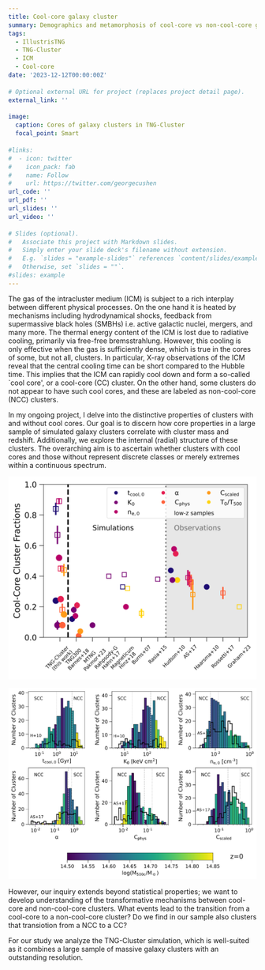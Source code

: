 ```yaml
---
title: Cool-core galaxy cluster
summary: Demographics and metamorphosis of cool-core vs non-cool-core galaxy clusters.
tags:
  - IllustrisTNG
  - TNG-Cluster
  - ICM 
  - Cool-core
date: '2023-12-12T00:00:00Z'

# Optional external URL for project (replaces project detail page).
external_link: ''

image:
  caption: Cores of galaxy clusters in TNG-Cluster
  focal_point: Smart

#links:
#  - icon: twitter
#    icon_pack: fab
#    name: Follow
#    url: https://twitter.com/georgecushen
url_code: ''
url_pdf: ''
url_slides: ''
url_video: ''

# Slides (optional).
#   Associate this project with Markdown slides.
#   Simply enter your slide deck's filename without extension.
#   E.g. `slides = "example-slides"` references `content/slides/example-slides.md`.
#   Otherwise, set `slides = ""`.
#slides: example
---
```


The gas of the intracluster medium (ICM) is subject to a rich interplay between different physical processes. On the one hand it is heated by mechanisms including hydrodynamical shocks, feedback from supermassive black holes (SMBHs) i.e. active galactic nuclei, mergers, and many more. The thermal energy content of the ICM is lost due to radiative cooling, primarily via free-free bremsstrahlung. However, this cooling is only effective when the gas is sufficiently dense, which is true in the cores of some, but not all, clusters.
In particular, X-ray observations of the ICM reveal that the central cooling time can be short compared to the Hubble time. This implies that the ICM can rapidly cool down and form a so-called `cool core', or a cool-core (CC) cluster. On the other hand, some clusters do not appear to have such cool cores, and these are labeled as non-cool-core (NCC) clusters.

In my ongoing project, I delve into the distinctive properties of clusters with and without cool cores. Our goal is to discern how core properties in a large sample of simulated galaxy clusters correlate with cluster mass and redshift. Additionally, we explore the internal (radial) structure of these clusters. The overarching aim is to ascertain whether clusters with cool cores and those without represent discrete classes or merely extremes within a continuous spectrum.

![Histogram of core properties.](fCCVspaper2.png)

![Literature](images/HistogramCCcritOriginal_sn99_colorM500_dataAS17.png)

However, our inquiry extends beyond statistical properties; we want to develop understanding of the transformative mechanisms between cool-core and non-cool-core clusters. What events lead to the transition from a cool-core to a non-cool-core cluster?
Do we find in our sample also clusters that transiotion from a NCC to a CC?

For our study we analyze the TNG-Cluster simulation, which is well-suited as it combines a large sample of massive galaxy clusters with an outstanding resolution.
